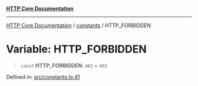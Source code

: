 [**HTTP Core Documentation**](../../README.md)

***

[HTTP Core Documentation](../../README.md) / [constants](../README.md) / HTTP\_FORBIDDEN

# Variable: HTTP\_FORBIDDEN

> `const` **HTTP\_FORBIDDEN**: `403` = `403`

Defined in: [src/constants.ts:41](https://github.com/stonemjs/http-core/blob/f8360abdd8e841f59cefcfadd322bcf66d52c95b/src/constants.ts#L41)
